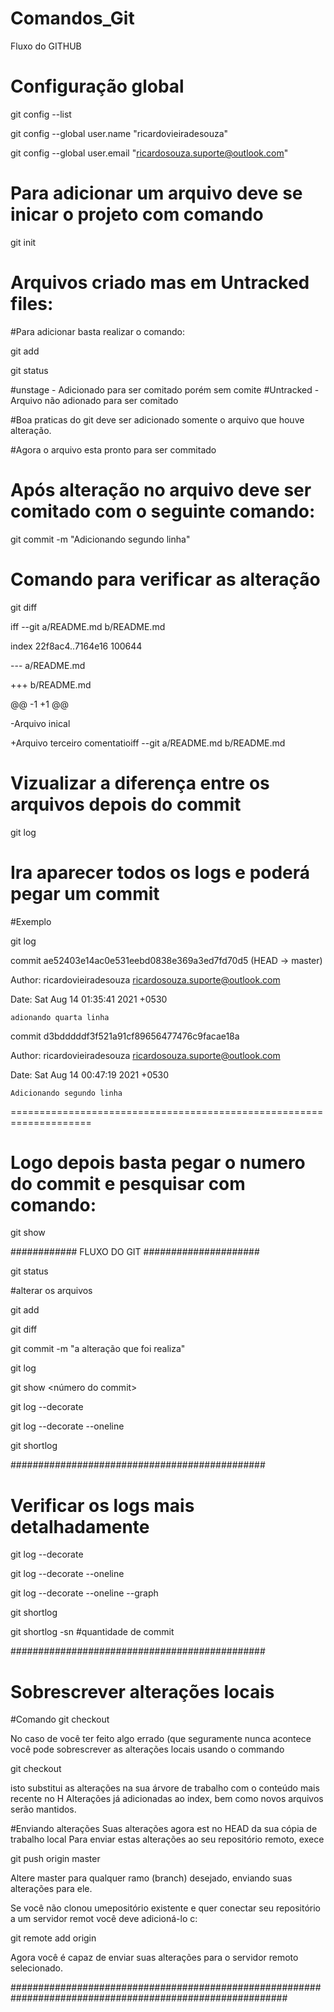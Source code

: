 # Comandos_Git
Fluxo do GITHUB


# Configuração global


git config --list

git config --global user.name "ricardovieiradesouza"

git config --global user.email "ricardosouza.suporte@outlook.com"



# Para adicionar um arquivo deve se inicar o projeto com comando 

git init

# Arquivos criado mas em Untracked files:

#Para adicionar basta realizar o comando:

git add <nome do arquivo>

git status
  
  
#unstage - Adicionado para ser comitado porém sem comite 
#Untracked - Arquivo não adionado para ser comitado

  
#Boa praticas do git deve ser adicionado somente o arquivo que houve alteração.

#Agora o arquivo esta pronto para ser commitado
  
# Após alteração no arquivo deve ser comitado com o seguinte comando:

git commit -m "Adicionando segundo linha"

# Comando para verificar as alteração 

git diff

iff --git a/README.md b/README.md
  
index 22f8ac4..7164e16 100644
  
--- a/README.md
  
+++ b/README.md
  
@@ -1 +1 @@
  
-Arquivo inical
  
+Arquivo terceiro comentatioiff --git a/README.md b/README.md

 
  
  
  
# Vizualizar a diferença entre os arquivos depois do commit

git log 

# Ira aparecer todos os logs e poderá pegar um commit 

#Exemplo

 git log

  
  
  
  
commit ae52403e14ac0e531eebd0838e369a3ed7fd70d5 (HEAD -> master)
  
Author: ricardovieiradesouza <ricardosouza.suporte@outlook.com>
  
Date:   Sat Aug 14 01:35:41 2021 +0530

    adionando quarta linha
  

commit d3bdddddf3f521a91cf89656477476c9facae18a
  
Author: ricardovieiradesouza <ricardosouza.suporte@outlook.com>
  
Date:   Sat Aug 14 00:47:19 2021 +0530
  

    Adicionando segundo linha
  
  
  
====================================================================

# Logo depois basta pegar o numero do commit e pesquisar com comando:


git show <numero do commit>

  
############   FLUXO DO GIT #####################

git status
  
#alterar os arquivos
  
git add <arquivo>
  
git diff
  
git commit -m "a alteração que foi realiza"
  
git log
  
git show <número do commit>
  
git log --decorate
  
git log --decorate --oneline
  
git shortlog


##############################################

# Verificar os logs mais detalhadamente 

git log --decorate 

git log --decorate --oneline

git log --decorate --oneline --graph

git shortlog

git shortlog -sn   #quantidade de commit


##############################################


# Sobrescrever alterações locais

#Comando git checkout

No caso de você ter feito algo errado (que seguramente nunca acontece 
você pode sobrescrever as alterações locais usando o commando

git checkout 

isto substitui as alterações na sua árvore de trabalho com o conteúdo mais recente no H
Alterações já adicionadas ao index, bem como novos arquivos serão mantidos.





#Enviando alterações
Suas alterações agora est no HEAD da sua cópia de trabalho local
Para enviar estas alterações ao seu repositório remoto, exece


git push origin master


Altere master para qualquer ramo (branch) desejado, enviando suas alterações para ele.



Se você não clonou umepositório existente e quer conectar seu repositório a um servidor remot
você deve adicioná-lo c:


git remote add origin <servidor>


Agora você é capaz de enviar suas alterações para o servidor remoto selecionado.

##########################################################################################################













